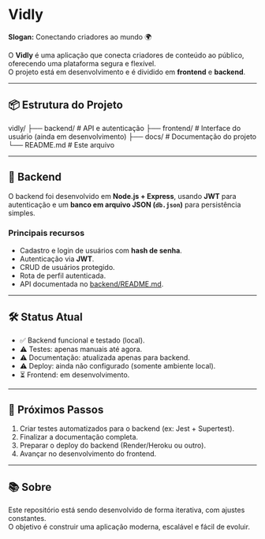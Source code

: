# Vidly

**Slogan:** Conectando criadores ao mundo 🌍  

O **Vidly** é uma aplicação que conecta criadores de conteúdo ao público, oferecendo uma plataforma segura e flexível.  
O projeto está em desenvolvimento e é dividido em **frontend** e **backend**.

---

## 📦 Estrutura do Projeto

vidly/ ├── backend/   # API e autenticação ├── frontend/  # Interface do usuário (ainda em desenvolvimento) ├── docs/      # Documentação do projeto └── README.md  # Este arquivo

---

## 🚀 Backend

O backend foi desenvolvido em **Node.js + Express**, usando **JWT** para autenticação e um **banco em arquivo JSON (`db.json`)** para persistência simples.

### Principais recursos
- Cadastro e login de usuários com **hash de senha**.  
- Autenticação via **JWT**.  
- CRUD de usuários protegido.  
- Rota de perfil autenticada.  
- API documentada no [backend/README.md](../backend/README.md).  

---

## 🛠️ Status Atual

- ✅ Backend funcional e testado (local).  
- ⚠️ Testes: apenas manuais até agora.  
- ⚠️ Documentação: atualizada apenas para backend.  
- ⚠️ Deploy: ainda não configurado (somente ambiente local).  
- ⏳ Frontend: em desenvolvimento.  

---

## 📌 Próximos Passos

1. Criar testes automatizados para o backend (ex: Jest + Supertest).  
2. Finalizar a documentação completa.  
3. Preparar o deploy do backend (Render/Heroku ou outro).  
4. Avançar no desenvolvimento do frontend.  

---

## 📚 Sobre

Este repositório está sendo desenvolvido de forma iterativa, com ajustes constantes.  
O objetivo é construir uma aplicação moderna, escalável e fácil de evoluir.
